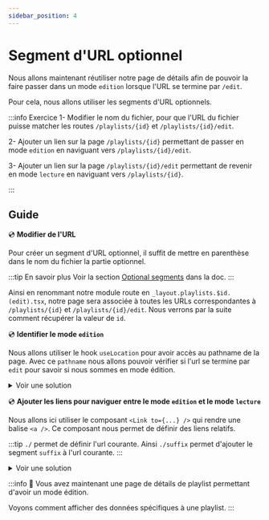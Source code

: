 ```yaml
---
sidebar_position: 4
---
```


# Segment d'URL optionnel

Nous allons maintenant réutiliser notre page de détails afin de pouvoir la faire passer dans un mode `edition` lorsque l'URL se termine par `/edit`.

Pour cela, nous allons utiliser les segments d'URL optionnels.

:::info Exercice
1- Modifier le nom du fichier, pour que l'URL du fichier puisse matcher les routes `/playlists/{id}` et `/playlists/{id}/edit`.

2- Ajouter un lien sur la page `/playlists/{id}` permettant de passer en mode `edition` en naviguant vers `/playlists/{id}/edit`.

3- Ajouter un lien sur la page `/playlists/{id}/edit` permettant de revenir en mode `lecture` en naviguant vers `/playlists/{id}`.

:::

## Guide

💿 **Modifier de l'URL**

Pour créer un segment d'URL optionnel, il suffit de mettre en parenthèse dans le nom du fichier la partie optionnel.

:::tip En savoir plus
Voir la section [Optional segments](https://remix.run/docs/en/1.14.3/file-conventions/route-files-v2#optional-segments) dans la doc.
:::

Ainsi en renommant notre module route en `_layout.playlists.$id.(edit).tsx`, notre page sera associée à toutes les URLs correspondantes à `/playlists/{id}` et `/playlists/{id}/edit`. Nous verrons par la suite comment récupérer la valeur de `id`.

💿 **Identifier le mode `edition`**

Nous allons utiliser le hook `useLocation` pour avoir accès au pathname de la page. Avec ce `pathname` nous allons pouvoir vérifier si l'url se termine par `edit` pour savoir si nous sommes en mode édition.

<details>
  <summary>Voir une solution</summary>

```tsx title="app/routes/_layout.playlists.$id.(edit).tsx"

const isEditionUrl = (pathname: string) => pathname.endsWith("/edit");

export default function Playlists() {
  const location = useLocation();
  const isEditionMode = isEditionUrl(location.pathname);
  //...
  return (
    //...
  );
}
```

</details>

💿 **Ajouter les liens pour naviguer entre le mode `edition` et le mode `lecture`**

Nous allons ici utiliser le composant `<Link to={...} />` qui rendre une balise `<a />`. Ce composant nous permet de définir des liens relatifs.

:::tip
`./` permet de définir l'url courante. Ainsi `./suffix` permet d'ajouter le segment `suffix` à l'url courante.
:::

<details>
  <summary>Voir une solution</summary>

```tsx title="app/routes/_layout.playlists.$id.(edit).tsx"


export default function Playlists() {
  const location = useLocation();
  const isEditionMode = isEditionUrl(location.pathname);
  //...
  return (
    {isEditionMode ? <Link to="./edit" >Edit</Link> : <Link to="./..">Done</Link>}
  );
}
```

</details>

:::info 👏 Vous avez maintenant une page de détails de playlist permettant d'avoir un mode édition.

Voyons comment afficher des données spécifiques à une playlist.
:::
